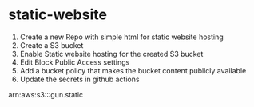 # static-website
1. Create a new Repo with simple html for static website hosting
2. Create a S3 bucket
3. Enable Static website hosting for the created S3 bucket
4. Edit Block Public Access settings
5. Add a bucket policy that makes the bucket content publicly available
6. Update the secrets in github actions

arn:aws:s3:::gun.static